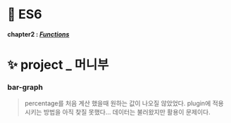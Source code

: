 # 🎯 ES6
#### chapter2 : [*Functions*](https://github.com/gay0ung/JS_study/blob/master/ES6/theory/02.FUNCTION.md)

# ✨ project _ 머니부

### bar-graph

> percentage를 처음 계산 했을때 원하는 값이 나오질 않았었다. plugin에 적용 시키는 방법을 아직 찾질 못했다...
> 데이터는 불러왔지만 활용이 문제이다.

